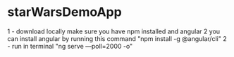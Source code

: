 # starWarsDemoApp

1 - download locally 
make sure you have npm installed and angular 2 
you can install angular by running this command "npm install -g @angular/cli"
2 - run in terminal "ng serve —poll=2000 -o" 
